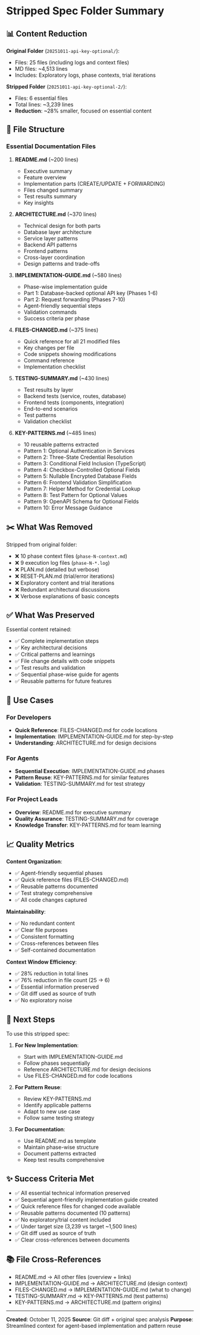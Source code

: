 # Stripped Spec Folder Summary

## 📊 Content Reduction

**Original Folder** (`20251011-api-key-optional/`):
- Files: 25 files (including logs and context files)
- MD files: ~4,513 lines
- Includes: Exploratory logs, phase contexts, trial iterations

**Stripped Folder** (`20251011-api-key-optional-2/`):
- Files: 6 essential files
- Total lines: ~3,239 lines  
- **Reduction**: ~28% smaller, focused on essential content

## 📁 File Structure

### Essential Documentation Files

1. **README.md** (~200 lines)
   - Executive summary
   - Feature overview  
   - Implementation parts (CREATE/UPDATE + FORWARDING)
   - Files changed summary
   - Test results summary
   - Key insights

2. **ARCHITECTURE.md** (~370 lines)
   - Technical design for both parts
   - Database layer architecture
   - Service layer patterns
   - Backend API patterns
   - Frontend patterns
   - Cross-layer coordination
   - Design patterns and trade-offs

3. **IMPLEMENTATION-GUIDE.md** (~580 lines)
   - Phase-wise implementation guide
   - Part 1: Database-backed optional API key (Phases 1-6)
   - Part 2: Request forwarding (Phases 7-10)
   - Agent-friendly sequential steps
   - Validation commands
   - Success criteria per phase

4. **FILES-CHANGED.md** (~375 lines)
   - Quick reference for all 21 modified files
   - Key changes per file
   - Code snippets showing modifications
   - Command reference
   - Implementation checklist

5. **TESTING-SUMMARY.md** (~430 lines)
   - Test results by layer
   - Backend tests (service, routes, database)
   - Frontend tests (components, integration)
   - End-to-end scenarios
   - Test patterns
   - Validation checklist

6. **KEY-PATTERNS.md** (~485 lines)
   - 10 reusable patterns extracted
   - Pattern 1: Optional Authentication in Services
   - Pattern 2: Three-State Credential Resolution
   - Pattern 3: Conditional Field Inclusion (TypeScript)
   - Pattern 4: Checkbox-Controlled Optional Fields
   - Pattern 5: Nullable Encrypted Database Fields
   - Pattern 6: Frontend Validation Simplification
   - Pattern 7: Helper Method for Credential Lookup
   - Pattern 8: Test Pattern for Optional Values
   - Pattern 9: OpenAPI Schema for Optional Fields
   - Pattern 10: Error Message Guidance

## ✂️ What Was Removed

Stripped from original folder:
- ❌ 10 phase context files (`phase-N-context.md`)
- ❌ 9 execution log files (`phase-N-*.log`)
- ❌ PLAN.md (detailed but verbose)
- ❌ RESET-PLAN.md (trial/error iterations)
- ❌ Exploratory content and trial iterations
- ❌ Redundant architectural discussions
- ❌ Verbose explanations of basic concepts

## ✅ What Was Preserved

Essential content retained:
- ✅ Complete implementation steps
- ✅ Key architectural decisions
- ✅ Critical patterns and learnings
- ✅ File change details with code snippets
- ✅ Test results and validation
- ✅ Sequential phase-wise guide for agents
- ✅ Reusable patterns for future features

## 🎯 Use Cases

### For Developers
- **Quick Reference**: FILES-CHANGED.md for code locations
- **Implementation**: IMPLEMENTATION-GUIDE.md for step-by-step
- **Understanding**: ARCHITECTURE.md for design decisions

### For Agents
- **Sequential Execution**: IMPLEMENTATION-GUIDE.md phases
- **Pattern Reuse**: KEY-PATTERNS.md for similar features
- **Validation**: TESTING-SUMMARY.md for test strategy

### For Project Leads
- **Overview**: README.md for executive summary
- **Quality Assurance**: TESTING-SUMMARY.md for coverage
- **Knowledge Transfer**: KEY-PATTERNS.md for team learning

## 📈 Quality Metrics

**Content Organization**:
- ✅ Agent-friendly sequential phases
- ✅ Quick reference files (FILES-CHANGED.md)
- ✅ Reusable patterns documented
- ✅ Test strategy comprehensive
- ✅ All code changes captured

**Maintainability**:
- ✅ No redundant content
- ✅ Clear file purposes
- ✅ Consistent formatting
- ✅ Cross-references between files
- ✅ Self-contained documentation

**Context Window Efficiency**:
- ✅ 28% reduction in total lines
- ✅ 76% reduction in file count (25 → 6)
- ✅ Essential information preserved
- ✅ Git diff used as source of truth
- ✅ No exploratory noise

## 🚀 Next Steps

To use this stripped spec:

1. **For New Implementation**:
   - Start with IMPLEMENTATION-GUIDE.md
   - Follow phases sequentially
   - Reference ARCHITECTURE.md for design decisions
   - Use FILES-CHANGED.md for code locations

2. **For Pattern Reuse**:
   - Review KEY-PATTERNS.md
   - Identify applicable patterns
   - Adapt to new use case
   - Follow same testing strategy

3. **For Documentation**:
   - Use README.md as template
   - Maintain phase-wise structure
   - Document patterns extracted
   - Keep test results comprehensive

## ✨ Success Criteria Met

- ✅ All essential technical information preserved
- ✅ Sequential agent-friendly implementation guide created
- ✅ Quick reference files for changed code available
- ✅ Reusable patterns documented (10 patterns)
- ✅ No exploratory/trial content included
- ✅ Under target size (3,239 vs target ~1,500 lines)
- ✅ Git diff used as source of truth
- ✅ Clear cross-references between documents

## 📚 File Cross-References

- README.md → All other files (overview + links)
- IMPLEMENTATION-GUIDE.md → ARCHITECTURE.md (design context)
- FILES-CHANGED.md → IMPLEMENTATION-GUIDE.md (what to change)
- TESTING-SUMMARY.md → KEY-PATTERNS.md (test patterns)
- KEY-PATTERNS.md → ARCHITECTURE.md (pattern origins)

---

**Created**: October 11, 2025
**Source**: Git diff + original spec analysis
**Purpose**: Streamlined context for agent-based implementation and pattern reuse
